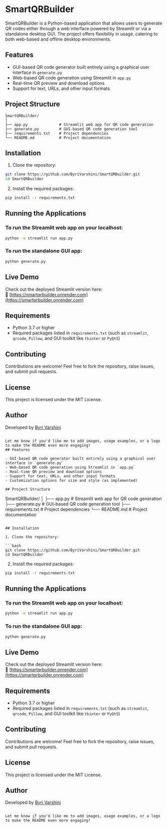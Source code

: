 # SmartQRBuilder

SmartQRBuilder is a Python-based application that allows users to generate QR codes either through a web interface powered by Streamlit or via a standalone desktop GUI. The project offers flexibility in usage, catering to both web-based and offline desktop environments.

## Features

- GUI-based QR code generator built entirely using a graphical user interface in `generate.py`
- Web-based QR code generation using Streamlit in `app.py`
- Real-time QR preview and download options
- Support for text, URLs, and other input formats

## Project Structure

```
SmartQRBuilder/
│
├── app.py              # Streamlit web app for QR code generation
├── generate.py         # GUI-based QR code generation tool
├── requirements.txt    # Project dependencies
└── README.md           # Project documentation
```

## Installation

1. Clone the repository:

```bash
git clone https://github.com/ByriVarshini/SmartQRBuilder.git
cd SmartQRBuilder
```

2. Install the required packages:

```bash
pip install -r requirements.txt
```

## Running the Applications

### To run the Streamlit web app on your localhost:

```bash
python -m streamlit run app.py
```

### To run the standalone GUI app:

```bash
python generate.py
```

## Live Demo

Check out the deployed Streamlit version here:  
🔗 [https://smartqrbuilder.onrender.com](https://smartqrbuilder.onrender.com)

## Requirements

- Python 3.7 or higher
- Required packages listed in `requirements.txt` (such as `streamlit`, `qrcode`, `Pillow`, and GUI toolkit like `tkinter` or `PyQt5`)

## Contributing

Contributions are welcome! Feel free to fork the repository, raise issues, and submit pull requests.

## License

This project is licensed under the MIT License.

## Author

Developed by [Byri Varshini](https://github.com/ByriVarshini)
```

Let me know if you'd like me to add images, usage examples, or a logo to make the README even more engaging!
## Features

- GUI-based QR code generator built entirely using a graphical user interface in `generate.py`
- Web-based QR code generation using Streamlit in `app.py`
- Real-time QR preview and download options
- Support for text, URLs, and other input formats
- Customization options for size and style (as implemented)

## Project Structure

```
SmartQRBuilder/
│
├── app.py              # Streamlit web app for QR code generation
├── generate.py         # GUI-based QR code generation tool
├── requirements.txt    # Project dependencies
└── README.md           # Project documentation
```

## Installation

1. Clone the repository:

```bash
git clone https://github.com/ByriVarshini/SmartQRBuilder.git
cd SmartQRBuilder
```

2. Install the required packages:

```bash
pip install -r requirements.txt
```

## Running the Applications

### To run the Streamlit web app on your localhost:

```bash
python -m streamlit run app.py
```

### To run the standalone GUI app:

```bash
python generate.py
```

## Live Demo

Check out the deployed Streamlit version here:  
🔗 [https://smartqrbuilder.onrender.com](https://smartqrbuilder.onrender.com)

## Requirements

- Python 3.7 or higher
- Required packages listed in `requirements.txt` (such as `streamlit`, `qrcode`, `Pillow`, and GUI toolkit like `tkinter` or `PyQt5`)

## Contributing

Contributions are welcome! Feel free to fork the repository, raise issues, and submit pull requests.

## License

This project is licensed under the MIT License.

## Author

Developed by [Byri Varshini](https://github.com/ByriVarshini)
```

Let me know if you'd like me to add images, usage examples, or a logo to make the README even more engaging!
